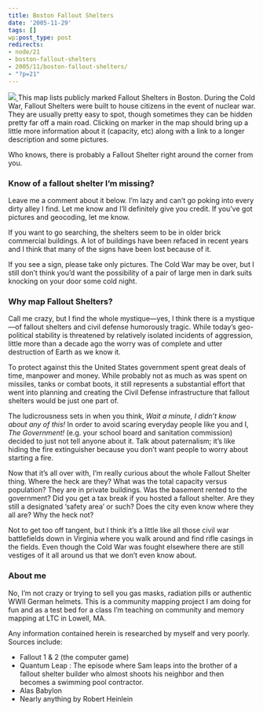```yaml
---
title: Boston Fallout Shelters
date: '2005-11-29'
tags: []
wp:post_type: post
redirects:
- node/21
- boston-fallout-shelters
- 2005/11/boston-fallout-shelters/
- "?p=21"
---
```


[ ![](http://static.flickr.com/26/60147098_db41ed6e01_t.jpg) ](http://flickr.com/photos/atomicworkshop/60147098/in/set-1299749) This map lists publicly marked Fallout Shelters in Boston. During the Cold War, Fallout Shelters were built to house citizens in the event of nuclear war. They are usually pretty easy to spot, though sometimes they can be hidden pretty far off a main road. Clicking on marker in the map should bring up a little more information about it (capacity, etc) along with a link to a longer description and some pictures.

Who knows, there is probably a Fallout Shelter right around the corner from you.

### Know of a fallout shelter I’m missing?

Leave me a comment about it below. I’m lazy and can’t go poking into every dirty alley I find. Let me know and I’ll definitely give you credit. If you’ve got pictures and geocoding, let me know.

If you want to go searching, the shelters seem to be in older brick commercial buildings. A lot of buildings have been refaced in recent years and I think that many of the signs have been lost because of it.

If you see a sign, please take only pictures. The Cold War may be over, but I still don’t think you’d want the possibility of a pair of large men in dark suits knocking on your door some cold night.

### Why map Fallout Shelters?

Call me crazy, but I find the whole mystique—yes, I think there is a mystique—of fallout shelters and civil defense humorously tragic. While today’s geo-political stability is threatened by relatively isolated incidents of aggression, little more than a decade ago the worry was of complete and utter destruction of Earth as we know it.

To protect against this the United States government spent great deals of time, manpower and money. While probably not as much as was spent on missiles, tanks or combat boots, it still represents a substantial effort that went into planning and creating the Civil Defense infrastructure that fallout shelters would be just one part of.

The ludicrousness sets in when you think, _Wait a minute, I didn’t know about any of this!_ In order to avoid scaring everyday people like you and I, _The Government!_ (e.g. your school board and sanitation commission) decided to just not tell anyone about it. Talk about paternalism; it’s like hiding the fire extinguisher because you don’t want people to worry about starting a fire.

Now that it’s all over with, I’m really curious about the whole Fallout Shelter thing. Where the heck are they? What was the total capacity versus population? They are in private buildings. Was the basement rented to the government? Did you get a tax break if you hosted a fallout shelter. Are they still a designated ‘safety area’ or such? Does the city even know where they all are? Why the heck not?

Not to get too off tangent, but I think it’s a little like all those civil war battlefields down in Virginia where you walk around and find rifle casings in the fields. Even though the Cold War was fought elsewhere there are still vestiges of it all around us that we don’t even know about.

### About me

No, I’m not crazy or trying to sell you gas masks, radiation pills or authentic WWII German helmets. This is a community mapping project I am doing for fun and as a test bed for a class I’m teaching on community and memory mapping at LTC in Lowell, MA.

Any information contained herein is researched by myself and very poorly. Sources include:

- Fallout 1 & 2 (the computer game)
- Quantum Leap : The episode where Sam leaps into the brother of a fallout shelter builder who almost shoots his neighbor and then becomes a swimming pool contractor.
- Alas Babylon
- Nearly anything by Robert Heinlein
